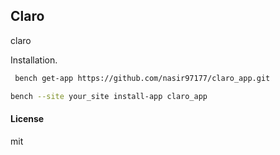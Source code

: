 ## Claro

claro

Installation.

 ```sh
  bench get-app https://github.com/nasir97177/claro_app.git
  ```

  ```sh
  bench --site your_site install-app claro_app
  ```


#### License

mit
